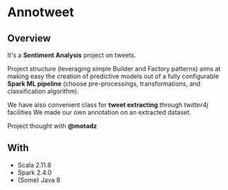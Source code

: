 # Annotweet
## Overview
It's a **Sentiment Analysis** project on tweets. 

Project structure (leveraging simple Builder and Factory patterns) aims at making easy the creation of predictive models out of a fully configurable **Spark ML pipeline** (choose pre-processings, transformations, and classification algorithm).

We have also convenient class for **tweet extracting** through *twitter4j* facilities
We made our own annotation on an extracted dataset.

Project thought with **@motadz**

## With
- Scala 2.11.8
- Spark 2.4.0
- (Some) Java 8